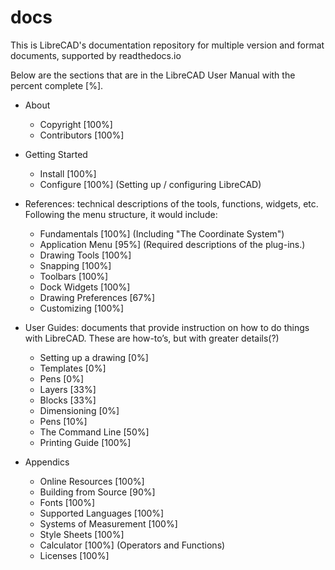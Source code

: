 # docs
This is LibreCAD's documentation repository for multiple version and format documents, supported by readthedocs.io

Below are the sections that are in the LibreCAD User Manual with the percent complete [%].

- About
   - Copyright               [100%]
   - Contributors            [100%]

- Getting Started
   - Install                 [100%]
   - Configure               [100%]    (Setting up / configuring LibreCAD)

- References: technical descriptions of the tools, functions, widgets, etc.  Following the menu structure, it would include:
   - Fundamentals            [100%]    (Including "The Coordinate System")
   - Application Menu        [95%]     (Required descriptions of the plug-ins.)
   - Drawing Tools           [100%]
   - Snapping                [100%]
   - Toolbars                [100%]
   - Dock Widgets            [100%]
   - Drawing Preferences     [67%]
   - Customizing             [100%]

- User Guides: documents that provide instruction on how to do things with LibreCAD.  These are how-to’s, but with greater details(?)
   - Setting up a drawing    [0%]
   - Templates               [0%]
   - Pens                    [0%]
   - Layers                  [33%]
   - Blocks                  [33%]
   - Dimensioning            [0%]
   - Pens                    [10%]
   - The Command Line        [50%]
   - Printing Guide          [100%]

- Appendics
   - Online Resources        [100%]
   - Building from Source    [90%]
   - Fonts                   [100%]
   - Supported Languages     [100%]
   - Systems of Measurement  [100%]
   - Style Sheets            [100%]
   - Calculator              [100%]    (Operators and Functions)
   - Licenses                [100%]

